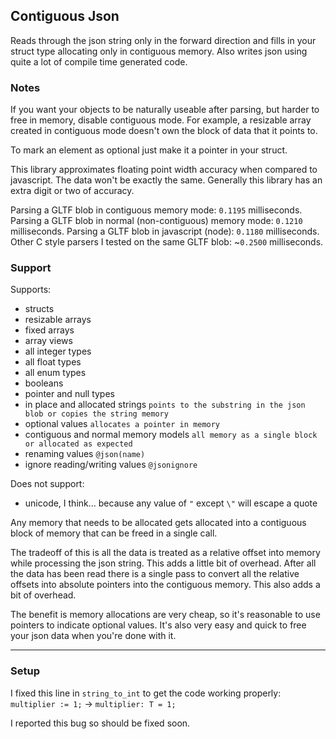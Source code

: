 ## Contiguous Json

Reads through the json string only in the forward direction and fills in your struct type allocating only in contiguous memory. Also writes json using quite a lot of compile time generated code.

### Notes

If you want your objects to be naturally useable after parsing, but harder to free in memory, disable contiguous mode. For example, a resizable array created in contiguous mode doesn't own the block of data that it points to.

To mark an element as optional just make it a pointer in your struct.

This library approximates floating point width accuracy when compared to javascript. The data won't be exactly the same. Generally this library has an extra digit or two of accuracy.

Parsing a GLTF blob in contiguous memory mode: `0.1195` milliseconds.
Parsing a GLTF blob in normal (non-contiguous) memory mode: `0.1210` milliseconds.
Parsing a GLTF blob in javascript (node): `0.1180` milliseconds.
Other C style parsers I tested on the same GLTF blob: ~`0.2500` milliseconds.

### Support

Supports:
  * structs
  * resizable arrays
  * fixed arrays
  * array views
  * all integer types
  * all float types
  * all enum types
  * booleans
  * pointer and null types
  * in place and allocated strings `points to the substring in the json blob or copies the string memory`
  * optional values `allocates a pointer in memory`
  * contiguous and normal memory models `all memory as a single block or allocated as expected`
  * renaming values `@json(name)`
  * ignore reading/writing values `@jsonignore`

Does not support:
  * unicode, I think... because any value of `"` except `\"` will escape a quote

Any memory that needs to be allocated gets allocated into a contiguous block of memory that can be freed in a single call.

The tradeoff of this is all the data is treated as a relative offset into memory while processing the json string. This adds a little bit of overhead. After all the data has been read there is a single pass to convert all the relative offsets into absolute pointers into the contiguous memory. This also adds a bit of overhead.

The benefit is memory allocations are very cheap, so it's reasonable to use pointers to indicate optional values. It's also very easy and quick to free your json data when you're done with it.

---

### Setup

I fixed this line in `string_to_int` to get the code working properly:
`multiplier := 1;` -> `multiplier: T = 1;`

I reported this bug so should be fixed soon.